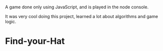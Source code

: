 A game done only using JavaScript, and is played in the node console. 

It was very cool doing this project, learned a lot about algorithms and game logic. 

# Find-your-Hat
